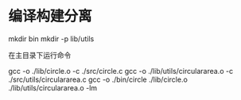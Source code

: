 编译构建分离
==========

mkdir bin
mkdir -p lib/utils

在主目录下运行命令

gcc -o ./lib/circle.o -c ./src/circle.c
gcc -o ./lib/utils/circulararea.o -c ./src/utils/circulararea.c
gcc -o ./bin/circle ./lib/circle.o ./lib/utils/circulararea.o -lm